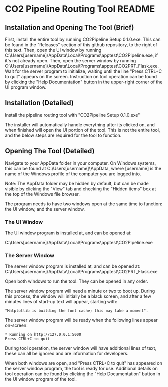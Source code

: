 # CO2 Pipeline Routing Tool README

## Installation and Opening The Tool (Brief)

First, install the entire tool by running CO2Pipeline Setup 0.1.0.exe.
This can be found in the "Releases" section of this github repository, to the right of this text.
Then, open the UI window by running C:\Users\[username]\AppData\Local\Programs\apptest\CO2Pipeline.exe, if it's not already open.
Then, open the server window by running C:\Users\[username]\AppData\Local\Programs\apptest\CO2PRT_Flask.exe.
Wait for the server program to initialize, waiting until the line "Press CTRL+C to quit" appears on the screen.
Instruction on tool operation can be found by clicking the "Help Documentation" button in the upper-right corner of the UI program window.


## Installation (Detailed)

Install the pipeline routing tool with "CO2Pipeline Setup 0.1.0.exe"

The installer will automatically handle everything after its clicked on, and when finished will open the UI portion of the tool. This is not the entire tool, and the below steps are required for the tool to function.

## Opening The Tool (Detailed)

Navigate to your AppData folder in your computer. On Windows systems, this can be found at C:\Users\[username]\AppData, where [username] is the name of the Windows profile of the computer you are logged into.

Note: The AppData folder may be hidden by default, but can be made visible by clicking the "View" tab and checking the "Hidden items" box at the top of the Windows file browser.

The program needs to have two windows open at the same time to function: the UI window, and the server window. 

### The UI Window

The UI window program is installed at, and can be opened at:

C:\Users\[username]\AppData\Local\Programs\apptest\CO2Pipeline.exe

### The Server Window

The server window program is installed at, and can be opened at:
C:\Users\[username]\AppData\Local\Programs\apptest\CO2PRT_Flask.exe

Open both windows to run the tool. They can be opened in any order.

The server window program will need a minute or two to boot up.
During this process, the window will initially be a black screen, and after a few minutes lines of start-up text will appear, starting with:

	"Matplotlib is building the font cache; this may take a moment".

The server window program will be ready when the following lines appear on-screen:

	* Running on http://127.0.0.1:5000
	Press CTRL+C to quit

During tool operation, the server window will have additional lines of text, these can all be ignored and are information for developers.

When both windows are open, and "Press CTRL+C to quit" has appeared on the server window program, the tool is ready for use. Additional details on tool operation can be found by clicking the "Help Documentation" button in the UI window program of the tool.
